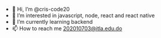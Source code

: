 - 👋 Hi, I’m @cris-code20
- 👀 I’m interested in javascript, node, react and react native 
- 🌱 I’m currently learning backend 
- 📫 How to reach me 202010703@itla.edu.do




